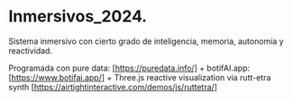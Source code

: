 # Inmersivos_2024.
Sistema inmersivo con cierto grado de inteligencia, memoria, autonomía y reactividad.

Programada con pure data: [https://puredata.info/] + botifAI.app: [https://www.botifai.app/] + Three.js reactive visualization via rutt-etra synth [https://airtightinteractive.com/demos/js/ruttetra/]
